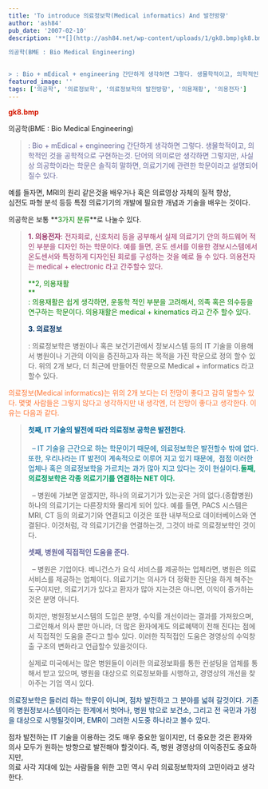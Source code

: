 ```yaml
---
title: 'To introduce 의료정보학(Medical informatics) And 발전방향'
author: 'ash84'
pub_date: '2007-02-10'
description: '**[](http://ash84.net/wp-content/uploads/1/gk8.bmp)gk8.bmp**

의공학(BME : Bio Medical Engineering)

  
> : Bio + mEdical + engineering 간단하게 생각하면 그렇다. 생물학적이고, 의학적인 것을 공학적으로 구현하는것. 단어의 의미로만 생각하면 그렇지만, 사실상 의공학이라는 학문은 솔직히 말하면'
featured_image: ''
tags: ['의공학', '의료정보학', '의료정보학의 발전방향', '의용재황', '의용전자']
---
```



<font color="#d41a01">**[](http://ash84.net/wp-content/uploads/1/gk8.bmp)gk8.bmp<font color="#d41a01"></font>**</font>

의공학(BME : Bio Medical Engineering)

  
> <font color="#666699">: Bio + mEdical + engineering 간단하게 생각하면 그렇다. 생물학적이고, 의학적인 것을 공학적으로 구현하는것. 단어의 의미로만 생각하면 그렇지만, 사실상 의공학이라는 학문은 솔직히 말하면, 의료기기에 관련한 학문이라고 설명되어 질수 있다.
> 
> </font>

  
예를 들자면, MRI의 원리 같은것을 배우거나 혹은 의료영상 자체의 질적 향상,   
심전도 파형 분석 등등 특정 의료기기의 개발에 필요한 개념과 기술을 배우는 것이다.

의공학은 보통 **<font color="#008000">3가지 분류</font>**로 나눌수 있다.

  
> <font color="#993366">**1. 의용전자**: 전자회로, 신호처리 등을 공부해서 실제 의료기기 안의 하드웨어 적인 부분을 디자인 하는 학문이다. 예를 들면, 온도 센서를 이용한 경보시스템에서 온도센서와 특정하게 디자인된 회로를 구성하는 것을 예로 들 수 있다. 의용전자는 medical + electronic 라고 간주할수 있다.
> 
> </font><font color="#008000">**2, 의용재활   
> **  
> : 의용재활은 쉽게 생각하면, 운동학 적인 부분을 고려해서, 의족 혹은 의수등을 연구하는 학문이다. 의용재활은 medical + kinematics 라고 간주 할수 있다. </font>
> 
> <font color="#003366">**3. 의료정보**</font>
> 
> : 의료정보학은 병원이나 혹은 보건기관에서 정보시스템 등의 IT 기술을 이용해서 병원이나 기관의 이익을 증진하고자 하는 목적을 가진 학문으로 정의 할수 있다. 위의 2개 보다, 더 최근에 만들어진 학문으로 Medical + informatics 라고 할수 있다.

  
<font color="#ff7635">의료정보(Medical informatics)는 위의 2개 보다는 더 전망이 좋다고 감히 말할수 있다. 몇몇 사람들은 그렇지 않다고 생각하지만 내 생각엔, 더 전망이 좋다고 생각한다. 이유는 다음과 같다.   
</font>

  
> <font color="#006699">**첫째, IT 기술의 발전에 따라 의료정보 공학은 발전한다.**   
>     
>   – IT 기술을 근간으로 하는 학문이기 때문에, 의료정보학은 발전할수 밖에 없다. 또한, 우리나라는 IT 발전이 계속적으로 이루어 지고 있기 때문에,  점점 이러한 업체나 혹은 의료정보학을 가르치는 과가 많아 지고 있다는 것이 현실이다.</font><font color="#009966">**둘째, 의료정보학은 각종 의료기기를 연결하는 NET 이다.** </font>
> 
>   – 병원에 가보면 알겠지만, 하나의 의료기기가 있는곳은 거의 없다.(종합병원) 하나의 의료기기는 다른장치와 물리게 되어 있다. 예를 들면, PACS 시스템은 MRI, CT 등의 의료기기와 연결되고 이것은 또한 내부적으로 데이터베이스와 연결된다. 이것처럼, 각 의료기기간을 연결하는것, 그것이 바로 의료정보학인 것이다.  
>   
> <font color="#666699">**셋째, 병원에 직접적인 도움을 준다.** </font>
> 
>   – 병원은 기업이다. 베니건스가 요식 서비스를 제공하는 업체라면, 병원은 의료서비스를 제공하는 업체이다. 의료기기는 의사가 더 정확한 진단을 하게 해주는 도구이지만, 의료기기가 있다고 환자가 많아 지는것은 아니면, 이익이 증가하는 것은 분명 아니다.
> 
> 하지만, 병원정보시스템의 도입은 분명, 수익률 개선이라는 결과를 가져왔으며, 그로인해서 의사 뿐만 아니라, 더 많은 환자에게도 의료혜택이 전해 진다는 점에서 직접적인 도움을 준다고 할수 있다. 이러한 직적접인 도움은 경영상의 수익창출 구조의 변화라고 언급할수 있을것이다.
> 
> 실제로 미국에서는 많은 병원들이 이러한 의료정보화를 통한 컨설팅을 업체를 통해서 받고 있으며, 병원을 대상으로 의료정보화를 시행하고, 경영상의 개선을 찾아주는 기업 역시 있다.

  
<font color="#003366">의료정보학은 들러리 하는 학문이 아니며, 점차 발전하고 그 분야를 넓혀 갈것이다. 기존의 병원정보시스템이라는 한계에서 벗어나, 병원 밖으로 보건소, 그리고 전 국민과 가정을 대상으로 시행될것이며, EMR이 그러한 시도중 하나라고 볼수 있다. </font>

점차 발전하는 IT 기술을 이용하는 것도 매우 중요한 일이지만, 더 중요한 것은 환자와 의사 모두가 원하는 방향으로 발전해야 할것이다. 즉, 병원 경영상의 이익증진도 중요하지만,   
의료 사각 지대에 있는 사람들을 위한 고민 역시 우리 의료정보학자의 고민이라고 생각한다.



